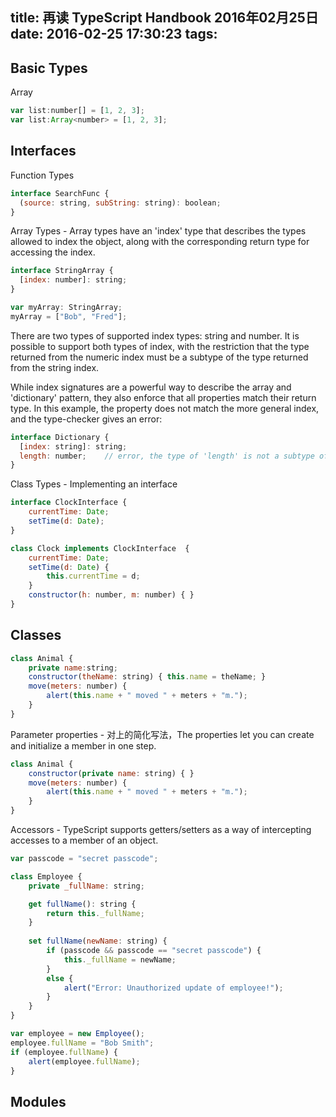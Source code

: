 title: 再读 TypeScript Handbook 2016年02月25日
date: 2016-02-25 17:30:23
tags:
---

## Basic Types

Array

```js
var list:number[] = [1, 2, 3];
var list:Array<number> = [1, 2, 3];
```

## Interfaces

Function Types

```js
interface SearchFunc {
  (source: string, subString: string): boolean;
}
```

Array Types - Array types have an 'index' type that describes the types allowed to index the object, along with the corresponding return type for accessing the index.

```js
interface StringArray {
  [index: number]: string;
}

var myArray: StringArray;
myArray = ["Bob", "Fred"];
```

There are two types of supported index types: string and number. It is possible to support both types of index, with the restriction that the type returned from the numeric index must be a subtype of the type returned from the string index.

While index signatures are a powerful way to describe the array and 'dictionary' pattern, they also enforce that all properties match their return type. In this example, the property does not match the more general index, and the type-checker gives an error:

```js
interface Dictionary {
  [index: string]: string;
  length: number;    // error, the type of 'length' is not a subtype of the indexer
}
```

Class Types - Implementing an interface

```js
interface ClockInterface {
    currentTime: Date;
    setTime(d: Date);
}

class Clock implements ClockInterface  {
    currentTime: Date;
    setTime(d: Date) {
        this.currentTime = d;
    }
    constructor(h: number, m: number) { }
}
```

## Classes

```js
class Animal {
    private name:string;
    constructor(theName: string) { this.name = theName; }
    move(meters: number) {
        alert(this.name + " moved " + meters + "m.");
    }
}
```

Parameter properties - 对上的简化写法，The properties let you can create and initialize a member in one step.

```js
class Animal {
    constructor(private name: string) { }
    move(meters: number) {
        alert(this.name + " moved " + meters + "m.");
    }
}
```

Accessors - TypeScript supports getters/setters as a way of intercepting accesses to a member of an object.

```js
var passcode = "secret passcode";

class Employee {
    private _fullName: string;

    get fullName(): string {
        return this._fullName;
    }
    
    set fullName(newName: string) {
        if (passcode && passcode == "secret passcode") {
            this._fullName = newName;
        }
        else {
            alert("Error: Unauthorized update of employee!");
        }
    }
}

var employee = new Employee();
employee.fullName = "Bob Smith";
if (employee.fullName) {
    alert(employee.fullName);
}
```

## Modules
